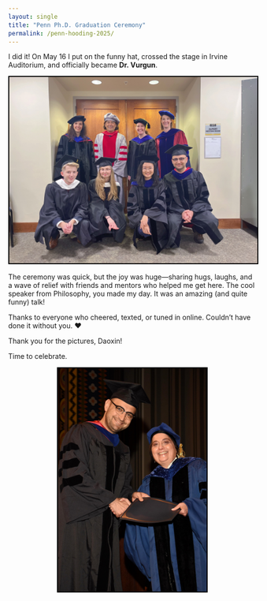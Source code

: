 ```yaml
---
layout: single
title: "Penn Ph.D. Graduation Ceremony"
permalink: /penn-hooding-2025/
---
```


I did it! On May 16 I put on the funny hat, crossed the stage in Irvine Auditorium, and officially became **Dr. Vurgun**.  

<div style="text-align:center; margin: 1em 0;">
  <img src="/assets/images/Vurgun_Penn_graduation.jpeg" alt="Freshly hooded ✨" style="border:2px solid #000; max-width:100%; height:auto;">
</div>

The ceremony was quick, but the joy was huge—sharing hugs, laughs, and a wave of relief with friends and mentors who helped me get here. The cool speaker from Philosophy, you made my day. It was an amazing (and quite funny) talk!

Thanks to everyone who cheered, texted, or tuned in online. Couldn’t have done it without you. ❤️

Thank you for the pictures, Daoxin!

Time to celebrate.

<div style="text-align:center; margin: 1em 0;">
  <img src="/assets/images/Vurgun_with_Dean.jpeg" alt="Smiling with the Provost ✨" style="border:2px solid #000; max-width:60%; height:auto;">
</div>

